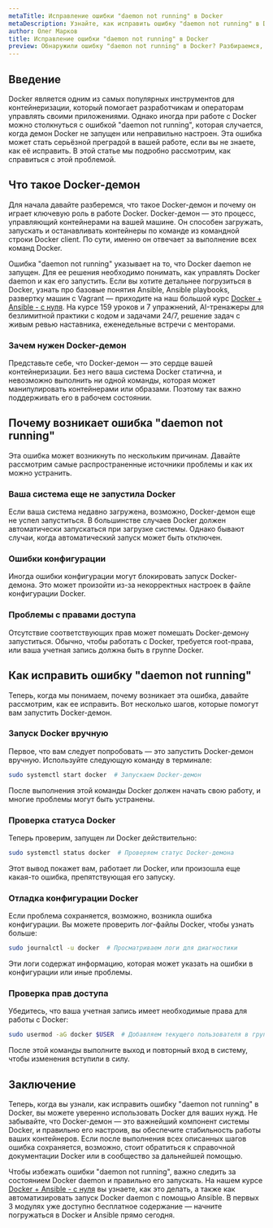 ```yaml
---
metaTitle: Исправление ошибки "daemon not running" в Docker
metaDescription: Узнайте, как исправить ошибку "daemon not running" в Docker с помощью простых шагов и понять основные аспекты работы с Docker-демоном
author: Олег Марков
title: Исправление ошибки "daemon not running" в Docker
preview: Обнаружили ошибку "daemon not running" в Docker? Разбираемся, как ее исправить и понять, что привело к этой проблеме. Подробная инструкция
---
```


## Введение

Docker является одним из самых популярных инструментов для контейнеризации, который помогает разработчикам и операторам управлять своими приложениями. Однако иногда при работе с Docker можно столкнуться с ошибкой "daemon not running", которая случается, когда демон Docker не запущен или неправильно настроен. Эта ошибка может стать серьёзной преградой в вашей работе, если вы не знаете, как её исправить. В этой статье мы подробно рассмотрим, как справиться с этой проблемой.

## Что такое Docker-демон

Для начала давайте разберемся, что такое Docker-демон и почему он играет ключевую роль в работе Docker. Docker-демон — это процесс, управляющий контейнерами на вашей машине. Он способен загружать, запускать и останавливать контейнеры по команде из командной строки Docker client. По сути, именно он отвечает за выполнение всех команд Docker. 

Ошибка "daemon not running" указывает на то, что Docker daemon не запущен. Для ее решения необходимо понимать, как управлять Docker daemon и как его запустить. Если вы хотите детальнее погрузиться в Docker, узнать про базовые понятия Ansible, Ansible playbooks, развертку машин с Vagrant — приходите на наш большой курс [Docker + Ansible - с нуля](https://purpleschool.ru/course/docker?utm_source=knowledgebase&utm_medium=text&utm_campaign=Ispravlenie_oshibki_%22daemon_not_running%22_v_Docker). На курсе 159 уроков и 7 упражнений, AI-тренажеры для безлимитной практики с кодом и задачами 24/7, решение задач с живым ревью наставника, еженедельные встречи с менторами.

### Зачем нужен Docker-демон

Представьте себе, что Docker-демон — это сердце вашей контейнеризации. Без него ваша система Docker статична, и невозможно выполнить ни одной команды, которая может манипулировать контейнерами или образами. Поэтому так важно поддерживать его в рабочем состоянии.

## Почему возникает ошибка "daemon not running"

Эта ошибка может возникнуть по нескольким причинам. Давайте рассмотрим самые распространенные источники проблемы и как их можно устранить.

### Ваша система еще не запустила Docker

Если ваша система недавно загружена, возможно, Docker-демон еще не успел запуститься. В большинстве случаев Docker должен автоматически запускаться при загрузке системы. Однако бывают случаи, когда автоматический запуск может быть отключен.

### Ошибки конфигурации

Иногда ошибки конфигурации могут блокировать запуск Docker-демона. Это может произойти из-за некорректных настроек в файле конфигурации Docker. 

### Проблемы с правами доступа

Отсутствие соответствующих прав может помешать Docker-демону запуститься. Обычно, чтобы работать с Docker, требуется root-права, или ваша учетная запись должна быть в группе Docker. 

## Как исправить ошибку "daemon not running"

Теперь, когда мы понимаем, почему возникает эта ошибка, давайте рассмотрим, как ее исправить. Вот несколько шагов, которые помогут вам запустить Docker-демон.

### Запуск Docker вручную

Первое, что вам следует попробовать — это запустить Docker-демон вручную. Используйте следующую команду в терминале:

```bash
sudo systemctl start docker  # Запускаем Docker-демон
```

После выполнения этой команды Docker должен начать свою работу, и многие проблемы могут быть устранены.

### Проверка статуса Docker

Теперь проверим, запущен ли Docker действительно:

```bash
sudo systemctl status docker  # Проверяем статус Docker-демона
```

Этот вывод покажет вам, работает ли Docker, или произошла еще какая-то ошибка, препятствующая его запуску.

### Отладка конфигурации Docker

Если проблема сохраняется, возможно, возникла ошибка конфигурации. Вы можете проверить лог-файлы Docker, чтобы узнать больше:

```bash
sudo journalctl -u docker  # Просматриваем логи для диагностики
```

Эти логи содержат информацию, которая может указать на ошибки в конфигурации или иные проблемы.

### Проверка прав доступа

Убедитесь, что ваша учетная запись имеет необходимые права для работы с Docker:

```bash
sudo usermod -aG docker $USER  # Добавляем текущего пользователя в группу Docker
```

После этой команды выполните выход и повторный вход в систему, чтобы изменения вступили в силу. 

## Заключение

Теперь, когда вы узнали, как исправить ошибку "daemon not running" в Docker, вы можете уверенно использовать Docker для ваших нужд. Не забывайте, что Docker-демон — это важнейший компонент системы Docker, и правильно его настроив, вы обеспечите стабильность работы ваших контейнеров. Если после выполнения всех описанных шагов ошибка сохраняется, возможно, стоит обратиться к справочной документации Docker или в сообщество за дальнейшей помощью. 

Чтобы избежать ошибки "daemon not running", важно следить за состоянием Docker daemon и правильно его запускать. На нашем курсе [Docker + Ansible - с нуля](https://purpleschool.ru/course/docker?utm_source=knowledgebase&utm_medium=text&utm_campaign=Ispravlenie_oshibki_%22daemon_not_running%22_v_Docker) вы узнаете, как это делать, а также как автоматизировать запуск Docker daemon с помощью Ansible. В первых 3 модулях уже доступно бесплатное содержание — начните погружаться в Docker и Ansible прямо сегодня.
